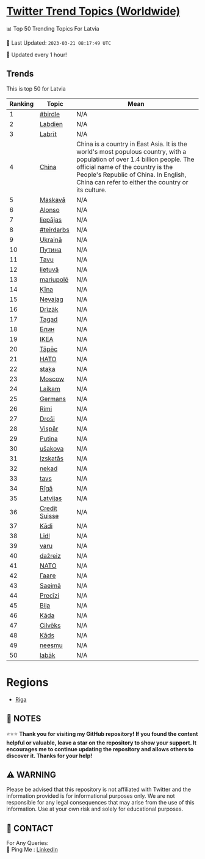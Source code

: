 [Twitter Trend Topics (Worldwide)](https://github.com/ErcinDedeoglu/Twitter-Trend-Topics)
==========


📊 Top 50 Trending Topics For Latvia

📆 Last Updated: `2023-03-21 08:17:49 UTC`

🔧 Updated every 1 hour!


## Trends

This is top 50 for Latvia

| Ranking | Topic | Mean |
| ------- | ------------ | ------------ |
| 1 | [#birdle](http://twitter.com/search?q=%23birdle) | N/A |
| 2 | [Labdien](http://twitter.com/search?q=Labdien) | N/A |
| 3 | [Labrīt](http://twitter.com/search?q=Labr%c4%abt) | N/A |
| 4 | [China](http://twitter.com/search?q=China) | China is a country in East Asia. It is the world's most populous country, with a population of over 1.4 billion people. The official name of the country is the People's Republic of China. In English, China can refer to either the country or its culture. |
| 5 | [Maskavā](http://twitter.com/search?q=Maskav%c4%81) | N/A |
| 6 | [Alonso](http://twitter.com/search?q=Alonso) | N/A |
| 7 | [liepājas](http://twitter.com/search?q=liep%c4%81jas) | N/A |
| 8 | [#teirdarbs](http://twitter.com/search?q=%23teirdarbs) | N/A |
| 9 | [Ukrainā](http://twitter.com/search?q=Ukrain%c4%81) | N/A |
| 10 | [Путина](http://twitter.com/search?q=%d0%9f%d1%83%d1%82%d0%b8%d0%bd%d0%b0) | N/A |
| 11 | [Tavu](http://twitter.com/search?q=Tavu) | N/A |
| 12 | [lietuvā](http://twitter.com/search?q=lietuv%c4%81) | N/A |
| 13 | [mariupolē](http://twitter.com/search?q=mariupol%c4%93) | N/A |
| 14 | [Ķīna](http://twitter.com/search?q=%c4%b6%c4%abna) | N/A |
| 15 | [Nevajag](http://twitter.com/search?q=Nevajag) | N/A |
| 16 | [Drīzāk](http://twitter.com/search?q=Dr%c4%abz%c4%81k) | N/A |
| 17 | [Tagad](http://twitter.com/search?q=Tagad) | N/A |
| 18 | [Блин](http://twitter.com/search?q=%d0%91%d0%bb%d0%b8%d0%bd) | N/A |
| 19 | [IKEA](http://twitter.com/search?q=IKEA) | N/A |
| 20 | [Tāpēc](http://twitter.com/search?q=T%c4%81p%c4%93c) | N/A |
| 21 | [НАТО](http://twitter.com/search?q=%d0%9d%d0%90%d0%a2%d0%9e) | N/A |
| 22 | [staķa](http://twitter.com/search?q=sta%c4%b7a) | N/A |
| 23 | [Moscow](http://twitter.com/search?q=Moscow) | N/A |
| 24 | [Laikam](http://twitter.com/search?q=Laikam) | N/A |
| 25 | [Germans](http://twitter.com/search?q=Germans) | N/A |
| 26 | [Rimi](http://twitter.com/search?q=Rimi) | N/A |
| 27 | [Droši](http://twitter.com/search?q=Dro%c5%a1i) | N/A |
| 28 | [Vispār](http://twitter.com/search?q=Visp%c4%81r) | N/A |
| 29 | [Putina](http://twitter.com/search?q=Putina) | N/A |
| 30 | [ušakova](http://twitter.com/search?q=u%c5%a1akova) | N/A |
| 31 | [Izskatās](http://twitter.com/search?q=Izskat%c4%81s) | N/A |
| 32 | [nekad](http://twitter.com/search?q=nekad) | N/A |
| 33 | [tavs](http://twitter.com/search?q=tavs) | N/A |
| 34 | [Rīgā](http://twitter.com/search?q=R%c4%abg%c4%81) | N/A |
| 35 | [Latvijas](http://twitter.com/search?q=Latvijas) | N/A |
| 36 | [Credit Suisse](http://twitter.com/search?q=Credit+Suisse) | N/A |
| 37 | [Kādi](http://twitter.com/search?q=K%c4%81di) | N/A |
| 38 | [Lidl](http://twitter.com/search?q=Lidl) | N/A |
| 39 | [varu](http://twitter.com/search?q=varu) | N/A |
| 40 | [dažreiz](http://twitter.com/search?q=da%c5%bereiz) | N/A |
| 41 | [NATO](http://twitter.com/search?q=NATO) | N/A |
| 42 | [Гааге](http://twitter.com/search?q=%d0%93%d0%b0%d0%b0%d0%b3%d0%b5) | N/A |
| 43 | [Saeimā](http://twitter.com/search?q=Saeim%c4%81) | N/A |
| 44 | [Precīzi](http://twitter.com/search?q=Prec%c4%abzi) | N/A |
| 45 | [Bija](http://twitter.com/search?q=Bija) | N/A |
| 46 | [Kāda](http://twitter.com/search?q=K%c4%81da) | N/A |
| 47 | [Cilvēks](http://twitter.com/search?q=Cilv%c4%93ks) | N/A |
| 48 | [Kāds](http://twitter.com/search?q=K%c4%81ds) | N/A |
| 49 | [neesmu](http://twitter.com/search?q=neesmu) | N/A |
| 50 | [labāk](http://twitter.com/search?q=lab%c4%81k) | N/A |



# Regions

* [Riga](</Latvia/Riga.md>)



## 📝 NOTES

⭐⭐⭐ **Thank you for visiting my GitHub repository! If you found the content helpful or valuable, leave a star on the repository to show your support. It encourages me to continue updating the repository and allows others to discover it. Thanks for your help!**


## ⚠️ WARNING

Please be advised that this repository is not affiliated with Twitter and the information provided is for informational purposes only. We are not responsible for any legal consequences that may arise from the use of this information. Use at your own risk and solely for educational purposes.


## 📨 CONTACT

 For Any Queries:  
            🏓 Ping Me : [LinkedIn](https://www.linkedin.com/in/ercindedeoglu/)

